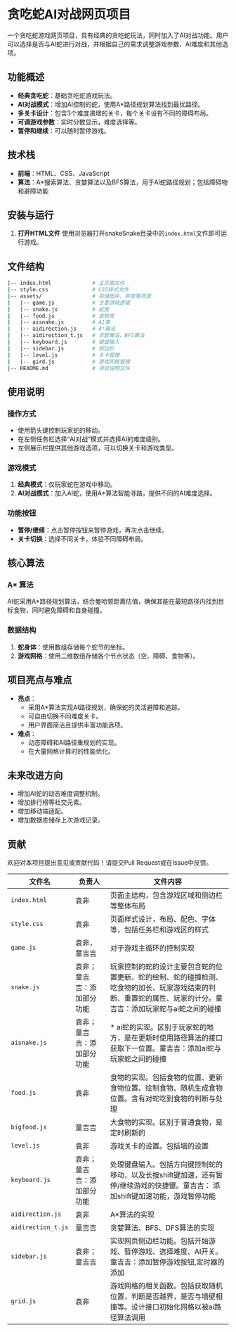 # 贪吃蛇AI对战网页项目

一个贪吃蛇游戏网页项目，具有经典的贪吃蛇玩法，同时加入了AI对战功能。用户可以选择是否与AI蛇进行对战，并根据自己的需求调整游戏参数、AI难度和其他选项。

## 功能概述

- **经典贪吃蛇**：基础贪吃蛇游戏玩法。
- **AI对战模式**：增加AI控制的蛇，使用A*路径规划算法找到最优路径。
- **多关卡设计**：包含3个难度递增的关卡，每个关卡设有不同的障碍布局。
- **可调游戏参数**：实时分数显示，难度选择等。
- **暂停和继续**：可以随时暂停游戏。

## 技术栈

- **前端**：HTML、CSS、JavaScript
- **算法**：A*搜索算法、贪婪算法以及BFS算法，用于AI蛇路径规划；包括障碍物和避障功能

## 安装与运行
    
1. **打开HTML文件**
使用浏览器打开snakeSnake目录中的`index.html`文件即可运行游戏。

## 文件结构

```bash
|-- index.html             # 主页面文件
|-- style.css              # CSS样式文件
|-- assets/                # 存储图片、声音等资源
|   |-- game.js            # 主要游戏逻辑
|   |-- snake.js           # 蛇类
|   |-- food.js            # 食物类
|   |-- aisnake.js         # AI类
|   |-- aidirection.js     # A*算法
|   |-- aidirection_t.js   # 贪婪算法、BFS算法
|   |-- keyboard.js        # 键盘输入
|   |-- sidebar.js         # 侧边栏
|   |-- level.js           # 关卡管理
|   |-- gird.js            # 游戏网格管理
|-- README.md              # 项目说明文件

```

## 使用说明

### 操作方式

- 使用箭头键控制玩家蛇的移动。
- 在左侧任务栏选择“AI对战”模式并选择AI的难度级别。
- 左侧展示栏提供其他游戏选项，可以切换关卡和游戏类型。

### 游戏模式

1. **经典模式**：仅玩家蛇在游戏中移动。
2. **AI对战模式**：加入AI蛇，使用A*算法智能寻路，提供不同的AI难度选择。

### 功能按钮

- **暂停/继续**：点击暂停按钮来暂停游戏，再次点击继续。
- **关卡切换**：选择不同关卡，体验不同障碍布局。

## 核心算法

### A* 算法

AI蛇采用A*路径规划算法，结合曼哈顿距离估值，确保其能在最短路径内找到目标食物，同时避免障碍和自身碰撞。

### 数据结构

1. **蛇身体**：使用数组存储每个蛇节的坐标。
2. **游戏网格**：使用二维数组存储各个节点状态（空、障碍、食物等）。

## 项目亮点与难点

- **亮点**：
    - 采用A*算法实现AI路径规划，确保蛇的灵活避障和追踪。
    - 可自由切换不同难度关卡。
    - 用户界面简洁且提供丰富功能选项。
- **难点**：
    - 动态障碍和AI路径重规划的实现。
    - 在大量网格计算时的性能优化。

## 未来改进方向

- 增加AI蛇的动态难度调整机制。
- 增加排行榜等社交元素。
- 增加移动端适配。
- 增加数据库储存上次游戏记录。

## 贡献

欢迎对本项目提出意见或贡献代码！请提交Pull Request或在Issue中反馈。

| 文件名          | 负责人       | 文件内容                                                         |
|-----------------|--------------|------------------------------------------------------------------|
| `index.html`    | 袁非         | 页面主结构，包含游戏区域和侧边栏等整体布局                     |
| `style.css`     | 袁非         | 页面样式设计，布局、配色、字体等，包括任务栏和游戏区的样式       |
| `game.js`       | 袁非，童吉吉  | 对于游戏主循环的控制实现              |
| `snake.js`         | 袁非；童吉吉：添加部分功能        | 玩家控制的蛇的设计主要包含蛇的位置更新、蛇的绘制、蛇的碰撞检测、吃食物的加长、玩家游戏结束的判断、重置蛇的属性、玩家的计分。童吉吉：添加玩家蛇与ai蛇之间的碰撞             |
| `aisnake.js`     | 袁非；童吉吉：添加部分功能         |  * ai蛇的实现。区别于玩家蛇的地方，是在更新时使用路径算法的接口获取下一位置。童吉吉：添加ai蛇与玩家蛇之间的碰撞                 |
| `food.js`   | 袁非         | 食物的实现。包括食物的位置、更新食物位置、绘制食物、随机生成食物位置。含有对蛇吃到食物的判断与处理           |
| `bigfood.js`      | 童吉吉         | 大食物的实现。区别于普通食物，是定时刷新的                             |
| `level.js`       | 袁非         | 游戏关卡的设置。包括墙的设置                        |
| `keyboard.js`     | 袁非；童吉吉：添加部分功能         | 处理键盘输入。包括方向键控制蛇的移动，以及长按shift键加速，还有暂停/继续游戏的快捷键。童吉吉： 添加shift键加速功能，游戏暂停功能             |
| `aidirection.js`       | 袁非         | A*算法的实现       
| `aidirection_t.js`       | 童吉吉         | 贪婪算法、BFS、DFS算法的实现      
| `sidebar.js`       | 袁非；童吉吉         | 实现网页侧边栏功能。包括开始游戏、暂停游戏、选择难度、AI开关。童吉吉：添加暂停游戏按钮,定时器的添加 
| `grid.js`       | 袁非         | 游戏网格的相关函数。包括获取随机位置，判断是否越界，是否与墙壁相撞等。设计接口初始化网格以被ai路径算法调用                                          |
